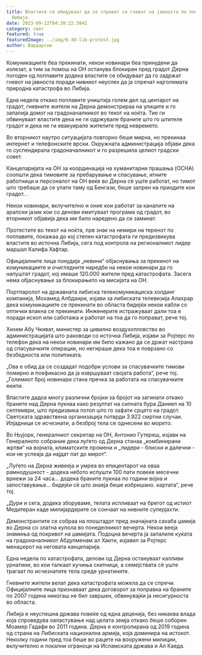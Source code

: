 ```yaml
---
title: Властите се обидуваат да се справат со гневот на јавноста по поплавите во
  Либија
date: 2023-09-22T04:30:22.584Z
category: свет
featured: true
featuredImage: ../img/6-30-lib-protest.jpg
author: Вардарски
---
```

Комуникациите беа прекинати, некои новинари беа принудени да излезат, а тим за помош на ОН останува блокиран пред градот Дерна погоден од поплавите додека властите се обидуваат да го задржат гневот на јавноста поради нивниот неуспех да ја спречат најголемата природна катастрофа во Либија.

Една недела откако поплавите уништија голем дел од центарот на градот, гневните жители на Дерна демонстрираа на улиците и го запалија домот на градоначалникот во текот на ноќта. Тие ги обвинуваат властите дека не ги одржувале браните што го штителе градот и дека не ги евакуирале жителите пред невремето.

Во вторникот наутро ситуацијата повторно беше мирна, но прекинаа интернет и телефонските врски. Окружната администрација објави дека го суспендирала градоначалникот и го разрешила целиот градски совет.

Канцеларијата на ОН за координација на хуманитарни прашања (OCHA) соопшти дека тимовите за пребарување и спасување, итните работници и персоналот на ОН веќе во Дерна сè уште работат, но тимот што требаше да се упати таму од Бенгази, беше запрен на приодите кон градот. .

Некои новинари, вклучително и оние кои работат за каналите на арапски јазик кои со денови емитуваат програма од градот, во вторникот објавија дека им било наредено да си заминат.

Протестите во текот на ноќта, прв знак на немири на теренот по поплавите, покажаа до кој степен катастрофата ги предизвикува властите во источна Либија, сега под контрола на регионалниот лидер маршал Калифа Хафтар.

Официјалните лица понудија „невини“ објаснувања за прекинот на комуникациите и очигледните наредби на некои новинари да го напуштат градот, кој имаше 120.000 жители пред катастрофата. Засега нема објаснување за блокирањето на мисијата на ОН.

Портпаролот на државната либиска телекомуникациска холдинг компанија, Мохамед Албдаири, изјави за либиската телевизија Алахрар дека комуникациите се прекинати во областа бидејќи некои кабли со оптички влакна се прекинати. Инженерите истражуваат дали тоа е поради ископ или саботажа и работат на тоа да го поправат, рече тој.

Хихем Абу Чкиват, министер за цивилно воздухопловство во администрацијата што раководи со источна Либија, изјави за Ројтерс по телефон дека на некои новинари им било кажано да се држат настрана од спасувачките операции, но негираше дека тоа е поврзано со безбедноста или политиката.

„Ова е обид да се создадат подобри услови за спасувачките тимови помирно и поефикасно да ја извршуваат својата работа“, рече тој. „Големиот број новинари стана пречка за работата на спасувачките екипи.

Властите дадоа многу различни бројки за бројот на загинати откако браните над Дерна пукнаа како резултат на силната бура Даниел на 10 септември, што предизвика потоп што го зафати срцето на градот. Светската здравствена организација потврди 3.922 смртни случаи. Илјадници се исчезнати, а безброј тела се однесени во морето.

Во Њујорк, генералниот секретар на ОН, Антонио Гутереш, изјави на Генералното собрание дека луѓето од Дерна станаа „комбинирани жртви“ на војната, климатските промени и „лидери - блиски и далечни - кои не успеаја да најдат пат до мирот“.

„Луѓето на Дерна живееја и умреа во епицентарот на оваа рамнодушност - додека небото испушти 100 пати повеќе месечни врнежи за 24 часа... додека браните пукнаа по години војна и запоставување... бидејќи сè што знаеја беше избришано. картата“, рече тој.

„Дури и сега, додека зборуваме, телата испливаат на брегот од истиот Медитеран каде милијардерите се сончаат на нивните суперјахти.

Демонстрантите се собраа на плоштадот пред значајната сахаба џамија во Дерна со златна купола во понеделникот вечерта. Некои вееја знамиња од покривот на џамијата. Подоцна вечерта ја запалиле куќата на градоначалникот Абдулменам ал Хаити, изјавил за Ројтерс менаџерот на неговата канцеларија.

Една недела по катастрофата, делови од Дерна остануваат калливи урнатини, во кои талкаат кучиња скитници, а семејствата сè уште трагаат по исчезнатите тела среде урнатините.

Гневните жители велат дека катастрофата можела да се спречи. Официјалните лица признаваат дека договорот за поправка на браните по 2007 година никогаш не бил завршен, обвинувајќи ја несигурноста во областа.

Либија е неуспешна држава повеќе од една деценија, без никаква влада која спроведува овластување над целата земја откако беше соборен Моамер Гадафи во 2011 година. Дерна е контролирана од 2019 година од страна на Либиската национална армија, која доминира на истокот. Неколку години пред тоа беше во рацете на вооружени милиции, вклучително и локални ограноци на Исламската држава и Ал Каеда.